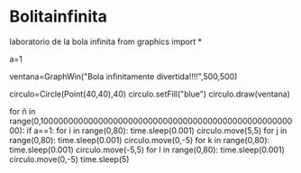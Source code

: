 # Bolitainfinita
laboratorio de la bola infinita
from graphics import *

a=1

ventana=GraphWin("Bola infinitamente divertida!!!!",500,500)

circulo=Circle(Point(40,40),40)
circulo.setFill("blue")
circulo.draw(ventana)

for ñ in range(0,10000000000000000000000000000000000000000000000000000):
    if a==1:
        for i in  range(0,80):
            time.sleep(0.001)
            circulo.move(5,5)
        for j in range(0,80):
            time.sleep(0.001)
            circulo.move(0,-5)
        for k in range(0,80):
            time.sleep(0.001)
            circulo.move(-5,5)
        for l in range(0,80):
            time.sleep(0.001)
            circulo.move(0,-5)
time.sleep(5)
